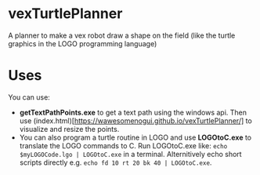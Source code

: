 # vexTurtlePlanner
A planner to make a vex robot draw a shape on the field (like the turtle graphics in the LOGO programming language)

# Uses
You can use:
- **getTextPathPoints.exe** to get a text path using the windows api. Then use (index.html)[https://wawesomenogui.github.io/vexTurtlePlanner/] to visualize and resize the points.
- You can also program a turtle routine in LOGO and use **LOGOtoC.exe** to translate the LOGO commands to C. Run LOGOtoC.exe like: `echo $myLOGOCode.lgo | LOGOtoC.exe` in a terminal. Alternitively echo short scripts directly e.g. `echo fd 10 rt 20 bk 40 | LOGOtoC.exe`.
